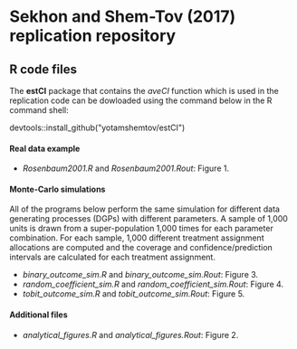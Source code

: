 # Sekhon and Shem-Tov (2017) replication repository

## R code files

The **estCI** package that contains the *aveCI* function which is used in the replication code can be dowloaded using the command below in the R command shell:

devtools::install_github("yotamshemtov/estCI")

#### Real data example
* *Rosenbaum2001.R* and *Rosenbaum2001.Rout*: Figure 1.

#### Monte-Carlo simulations
All of the programs below perform the same simulation for different data generating processes (DGPs) with different parameters. A sample of 1,000 units is drawn from a super-population 1,000 times for each parameter combination. For each sample, 1,000 different treatment assignment allocations are computed and the coverage and confidence/prediction intervals are calculated for each treatment assignment. 
 
* *binary_outcome_sim.R* and *binary_outcome_sim.Rout*: Figure 3.
* *random_coefficient_sim.R* and *random_coefficient_sim.Rout*: Figure 4. 
* *tobit_outcome_sim.R* and *tobit_outcome_sim.Rout*: Figure 5.

#### Additional files
* *analytical_figures.R* and *analytical_figures.Rout*: Figure 2.


